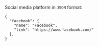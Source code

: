 Social media platform in `JSON` format:
```
{
  "facebook": {
    "name": "Facebook",
    "link": "https://www.facebook.com/"
  },
}
```
